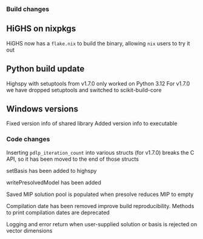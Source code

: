 ### Build changes

## HiGHS on nixpkgs

HiGHS now has a `flake.nix` to build the binary, allowing `nix` users to try it out

## Python build update

Highspy with setuptools from v1.7.0 only worked on Python 3.12
For v1.7.0 we have dropped setuptools and switched to scikit-build-core

## Windows versions

Fixed version info of shared library
Added version info to executable

### Code changes

Inserting `pdlp_iteration_count` into various structs (for v1.7.0) breaks the C API, so it has been moved to the end of those structs

setBasis has been added to highspy

writePresolvedModel has been added

Saved MIP solution pool is populated when presolve reduces MIP to empty

Compilation date has been removed improve build reproducibility. Methods to print compilation dates are deprecated

Logging and error return when user-supplied solution or basis is rejected on vector dimensions




